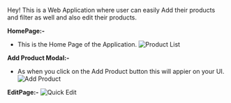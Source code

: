 Hey! This is a Web Application where user can easily Add their products and filter as well and also edit their products.

**HomePage:-**

-   This is the Home Page of the Application.
    ![Product List]('./images/productListing.png')

**Add Product Modal:-**

-   As when you click on the Add Product button this will appier on your UI.
    ![Add Product]('./images/AddProduct.png')

**EditPage:-**
![Quick Edit]('./images/QuickEdit/png)
